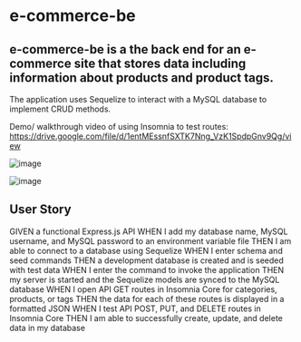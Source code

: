 # e-commerce-be 

## e-commerce-be is a the back end for an e-commerce site that stores data including information about products and product tags. 
The application uses Sequelize to interact with a MySQL database to implement CRUD methods. 

Demo/ walkthrough video of using Insomnia to test routes: https://drive.google.com/file/d/1entMEssnfSXTK7Nng_VzK1SpdpGnv9Qg/view


![image](https://user-images.githubusercontent.com/79875711/122644178-8c952f80-d0d9-11eb-838a-a6988dd4668f.png)

![image](https://user-images.githubusercontent.com/79875711/122644191-a0d92c80-d0d9-11eb-88c1-3ee66ab03b32.png)



## User Story
GIVEN a functional Express.js API
WHEN I add my database name, MySQL username, and MySQL password to an environment variable file
THEN I am able to connect to a database using Sequelize
WHEN I enter schema and seed commands
THEN a development database is created and is seeded with test data
WHEN I enter the command to invoke the application
THEN my server is started and the Sequelize models are synced to the MySQL database
WHEN I open API GET routes in Insomnia Core for categories, products, or tags
THEN the data for each of these routes is displayed in a formatted JSON
WHEN I test API POST, PUT, and DELETE routes in Insomnia Core
THEN I am able to successfully create, update, and delete data in my database
